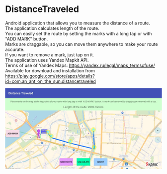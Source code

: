 # DistanceTraveled
Android application that allows you to measure the distance of a route.  
The application calculates length of the route.  
You can easily set the route by setting the marks with a long tap or with "ADD MARK" button.  
Marks are draggable, so you can move them anywhere to make your route accurate.  
If you want to remove a mark, just tap on it.  
The application uses Yandex Mapkit API.  
Terms of use of Yandex Maps: https://yandex.ru/legal/maps_termsofuse/  
Available for download and installation from https://play.google.com/store/apps/details?id=com.an_ant_on_the_sun.distancetraveled  

![Alt text](Screenshot_DistanceTraveled_(for_githab).JPG)  

